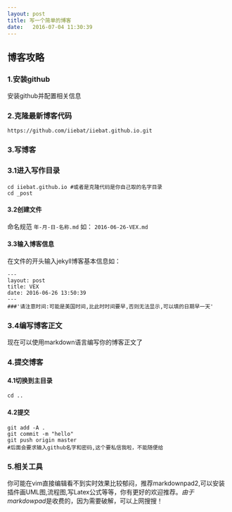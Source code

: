 ```yaml
---
layout: post
title: 写一个简单的博客
date:   2016-07-04 11:30:39
---
```


## 博客攻略

### 1.安装github

安装github并配置相关信息

### 2.克隆最新博客代码

```
https://github.com/iiebat/iiebat.github.io.git
```

### 3.写博客

### 3.1进入写作目录

```
cd iiebat.github.io #或者是克隆代码是你自己取的名字目录
cd _post
```

#### 3.2创建文件

命名规范 `年-月-日-名称.md` 如： `2016-06-26-VEX.md`

#### 3.3输入博客信息

在文件的开头输入jekyll博客基本信息如：

```
---
layout: post
title: VEX
date: 2016-06-26 13:50:39
---
###'请注意时间:可能是美国时间,比此时时间要早,否则无法显示,可以填的日期早一天'
```

### 3.4编写博客正文

现在可以使用markdown语言编写你的博客正文了

### 4.提交博客

#### 4.1切换到主目录

```
cd ..
```

#### 4.2提交

```
git add -A .
git commit -m "hello"
git push origin master
#后面会要求输入github名字和密码,这个要私信我啦，不能随便给
```

### 5.相关工具

你可能在vim直接编辑看不到实时效果比较郁闷，推荐markdownpad2,可以安装插件画UML图,流程图,写Latex公式等等，你有更好的欢迎推荐。*由于markdowpad*是收费的，因为需要破解，可以上网搜搜！
